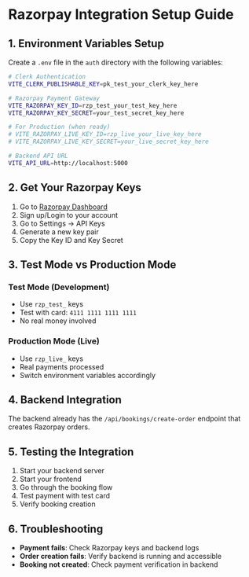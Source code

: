 # Razorpay Integration Setup Guide

## 1. Environment Variables Setup

Create a `.env` file in the `auth` directory with the following variables:

```bash
# Clerk Authentication
VITE_CLERK_PUBLISHABLE_KEY=pk_test_your_clerk_key_here

# Razorpay Payment Gateway
VITE_RAZORPAY_KEY_ID=rzp_test_your_test_key_here
VITE_RAZORPAY_KEY_SECRET=your_test_secret_key_here

# For Production (when ready)
# VITE_RAZORPAY_LIVE_KEY_ID=rzp_live_your_live_key_here
# VITE_RAZORPAY_LIVE_KEY_SECRET=your_live_secret_key_here

# Backend API URL
VITE_API_URL=http://localhost:5000
```

## 2. Get Your Razorpay Keys

1. Go to [Razorpay Dashboard](https://dashboard.razorpay.com/)
2. Sign up/Login to your account
3. Go to Settings → API Keys
4. Generate a new key pair
5. Copy the Key ID and Key Secret

## 3. Test Mode vs Production Mode

### Test Mode (Development)

- Use `rzp_test_` keys
- Test with card: `4111 1111 1111 1111`
- No real money involved

### Production Mode (Live)

- Use `rzp_live_` keys
- Real payments processed
- Switch environment variables accordingly

## 4. Backend Integration

The backend already has the `/api/bookings/create-order` endpoint that creates Razorpay orders.

## 5. Testing the Integration

1. Start your backend server
2. Start your frontend
3. Go through the booking flow
4. Test payment with test card
5. Verify booking creation

## 6. Troubleshooting

- **Payment fails**: Check Razorpay keys and backend logs
- **Order creation fails**: Verify backend is running and accessible
- **Booking not created**: Check payment verification in backend
